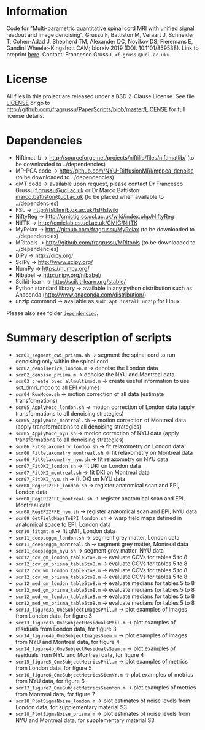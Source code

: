 # Information
Code for "Multi-parametric quantitative spinal cord MRI with unified signal readout and image denoising". Grussu F, Battiston M, Veraart J, Schneider T, Cohen-Adad J, Shepherd TM, Alexander DC, Novikov DS, Fieremans E, Gandini Wheeler-Kingshott CAM; biorxiv 2019 (DOI: 10.1101/859538). Link to preprint [here](http://doi.org/10.1101/859538).
Contact: Francesco Grussu, `<f.grussu@ucl.ac.uk>`


# License
All files in this project are released under a BSD 2-Clause License.
See file [LICENSE](http://github.com/fragrussu/PaperScripts/blob/master/LICENSE) or go to http://github.com/fragrussu/PaperScripts/blob/master/LICENSE for full license details.


# Dependencies

* Niftimatlib                -> http://sourceforge.net/projects/niftilib/files/niftimatlib/ (to be downloaded to ../dependencies)
* MP-PCA code                -> http://github.com/NYU-DiffusionMRI/mppca_denoise (to be downloaded to ../dependencies)
* qMT code                   -> available upon request, please contact Dr Francesco Grussu <f.grussu@ucl.ac.uk> or Dr Marco Battiston <marco.battiston@ucl.ac.uk> (to be placed when available to ../dependencies)
* FSL                        -> http://fsl.fmrib.ox.ac.uk/fsl/fslwiki
* NiftyReg                   -> http://cmictig.cs.ucl.ac.uk/wiki/index.php/NiftyReg
* NifTK                      -> http://cmiclab.cs.ucl.ac.uk/CMIC/NifTK
* MyRelax                    -> http://github.com/fragrussu/MyRelax (to be downloaded to ../dependencies)
* MRItools                   -> http://github.com/fragrussu/MRItools (to be downloaded to ../dependencies)
* DiPy                       -> http://dipy.org/
* SciPy                      -> http://www.scipy.org/
* NumPy                      -> https://numpy.org/
* Nibabel                    -> http://nipy.org/nibabel/
* Scikit-learn               -> http://scikit-learn.org/stable/
* Python standard library    -> available in any python distribution such as Anaconda (http://www.anaconda.com/distribution/)
* unzip command              -> available as `sudo apt install unzip` for Linux

Please also see folder [`dependencies`](https://github.com/fragrussu/PaperScripts/blob/master/sc_unireadout/dependencies/README.md).


# Summary description of scripts

* `scr01_segment_dwi_prisma.sh`                   ->  segment the spinal cord to run denoising only within the spinal cord
* `scr02_denoiserice_london.m`                    ->  denoise the London data
* `scr02_denoise_prisma.m`                        ->  denoise the NYU and Montreal data
* `scr03_create_bvec_allmultimod.m`               ->  create useful information to use sct_dmri_moco to all EPI volumes
* `scr04_RunMoco.sh`                              ->  motion correction of all data (estimate transformations)
* `scr05_ApplyMoco_london.sh`                     ->  motion correction of London data (apply transformations to all denoising strategies)
* `scr05_ApplyMoco_montreal.sh`                   ->  motion correction of Montreal data (apply transformations to all denoising strategies)
* `scr05_ApplyMoco_nyu.sh`                        ->  motion correction of NYU data (apply transformations to all denoising strategies)
* `scr06_FitRelaxometry_london.sh`                ->  fit relaxometry on London data
* `scr06_FitRelaxometry_montreal.sh`              ->  fit relaxometry on Montreal data
* `scr06_FitRelaxometry_nyu.sh`                   ->  fit relaxometry on NYU data
* `scr07_FitDKI_london.sh`                        ->  fit DKI on London data
* `scr07_FitDKI_montreal.sh`                      ->  fit DKI on Montreal data
* `scr07_FitDKI_nyu.sh`                           ->  fit DKI on NYU data
* `scr08_RegEPI2FFE_london.sh`                    ->  register anatomical scan and EPI, London data
* `scr08_RegEPI2FFE_montreal.sh`                  ->  register anatomical scan and EPI, Montreal data
* `scr08_RegEPI2FFE_nyu.sh`                       ->  register anatomical scan and EPI, NYU data
* `scr09_GetFieldMapsToEPI_london.sh`             ->  warp field maps defined in anatomical space to EPI, London data
* `scr10_fitqmt.m`                                ->  fit qMT, London data
* `scr11_deepseggm_london.sh`                     ->  segment grey matter, London data
* `scr11_deepseggm_montreal.sh`                   ->  segment grey matter, Montreal data
* `scr11_deepseggm_nyu.sh`                        ->  segment grey matter, NYU data
* `scr12_cov_gm_london_table5to8.m`               ->  evaluate COVs for tables 5 to 8
* `scr12_cov_gm_prisma_table5to8.m`               ->  evaluate COVs for tables 5 to 8
* `scr12_cov_wm_london_table5to8.m`               ->  evaluate COVs for tables 5 to 8
* `scr12_cov_wm_prisma_table5to8.m`               ->  evaluate COVs for tables 5 to 8
* `scr12_med_gm_london_table5to8.m`               ->  evaluate medians for tables 5 to 8
* `scr12_med_gm_prisma_table5to8.m`               ->  evaluate medians for tables 5 to 8
* `scr12_med_wm_london_table5to8.m`               ->  evaluate medians for tables 5 to 8
* `scr12_med_wm_prisma_table5to8.m`               ->  evaluate medians for tables 5 to 8
* `scr13_figure3a_OneSubjectImagesPhil.m`         ->  plot examples of images from London data, for figure 3
* `scr13_figure3b_OneSubjectResidualsPhil.m`      ->  plot examples of residuals from London data, for figure 3
* `scr14_figure4a_OneSubjectImagesSiem.m`         ->  plot examples of images from NYU and Montreal data, for figure 4
* `scr14_figure4b_OneSubjectResidualsSiem.m`      ->  plot examples of residuals from NYU and Montreal data, for figure 4
* `scr15_figure5_OneSubjectMetricsPhil.m`         ->  plot examples of metrics from London data, for figure 5 
* `scr16_figure6_OneSubjectMetricsSiemNY.m`       ->  plot examples of metrics from NYU data, for figure 6
* `scr17_figure7_OneSubjectMetricsSiemMon.m`      ->  plot examples of metrics from Montreal data, for figure 7
* `scr18_PlotSigmaNoise_london.m`                 ->  plot estimates of noise levels from London data, for supplementary material S3
* `scr18_PlotSigmaNoise_prisma.m`                 ->  plot estimates of noise levels from NYU and Montreal data, for supplementary material S3
